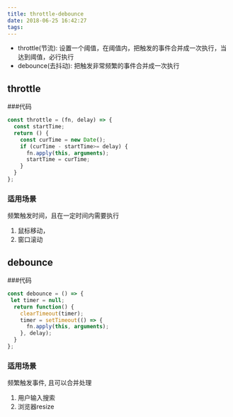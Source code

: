 ```yaml
---
title: throttle-debounce
date: 2018-06-25 16:42:27
tags:
---
```

* throttle(节流): 设置一个阈值，在阈值内，把触发的事件合并成一次执行，当达到阈值，必行执行
* debounce(去抖动): 把触发非常频繁的事件合并成一次执行 

## throttle 
###代码
``` javascript
const throttle = (fn, delay) => {
  const startTime;
  return () {
    const curTime = new Date();
    if (curTime - startTime>= delay) {
      fn.apply(this, arguments);
      startTime = curTime;
    }
  }
};
```
### 适用场景
频繁触发时间，且在一定时间内需要执行
1. 鼠标移动，
2. 窗口滚动
## debounce 
###代码
```javascript
const debounce = () => {
 let timer = null;
  return function() {
    clearTimeout(timer);
    timer = setTimeout(() => {
      fn.apply(this, arguments);
    }, delay);
  }
};
```

### 适用场景
频繁触发事件, 且可以合并处理
1. 用户输入搜索
2. 浏览器resize
